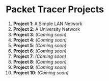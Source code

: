 # Packet Tracer Projects

1. **Project 1**: A Simple LAN Network  
2. **Project 2**: A University Network  
3. **Project 3**: *(Coming soon)*  
4. **Project 4**: *(Coming soon)*  
5. **Project 5**: *(Coming soon)*  
6. **Project 6**: *(Coming soon)*  
7. **Project 7**: *(Coming soon)*  
8. **Project 8**: *(Coming soon)*  
9. **Project 9**: *(Coming soon)*  
10. **Project 10**: *(Coming soon)*
